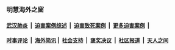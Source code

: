 
### 明慧海外之窗

####  [武汉肺炎](indexes/365.md?t=06012000) &nbsp;|&nbsp;  [迫害案例综述](indexes/328.md?t=06012000) &nbsp;|&nbsp; [迫害致死案例](indexes/277.md?t=06012000)  &nbsp;|&nbsp; [更多迫害案例](indexes/81.md?t=06012000)  &nbsp;|&nbsp; 
####  [时事评论](indexes/19.md?t=06012000) &nbsp;|&nbsp; [海外简讯](indexes/245.md?t=06012000)&nbsp;|&nbsp;  [社会支持](indexes/140.md?t=06012000) &nbsp;|&nbsp; [褒奖决议](indexes/282.md?t=06012000) &nbsp;|&nbsp; [社区报道](indexes/91.md?t=06012000)  &nbsp;|&nbsp; [天人之间](indexes/78.md?t=06012000) 

